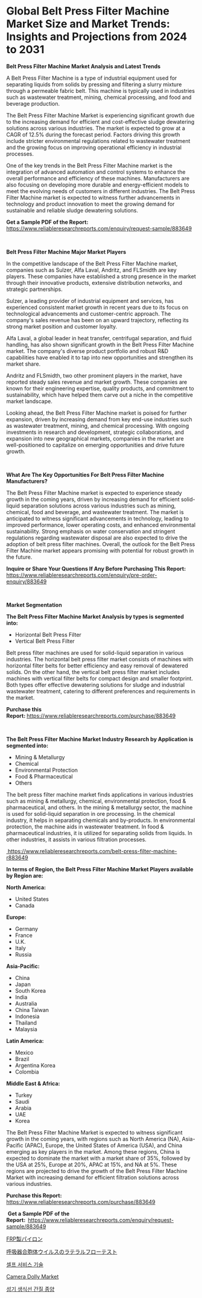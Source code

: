 <p><h1>Global Belt Press Filter Machine Market Size and Market Trends: Insights and Projections from 2024 to 2031</h1></p><p><strong>Belt Press Filter Machine Market Analysis and Latest Trends</strong></p>
<p><p>A Belt Press Filter Machine is a type of industrial equipment used for separating liquids from solids by pressing and filtering a slurry mixture through a permeable fabric belt. This machine is typically used in industries such as wastewater treatment, mining, chemical processing, and food and beverage production.</p><p>The Belt Press Filter Machine Market is experiencing significant growth due to the increasing demand for efficient and cost-effective sludge dewatering solutions across various industries. The market is expected to grow at a CAGR of 12.5% during the forecast period. Factors driving this growth include stricter environmental regulations related to wastewater treatment and the growing focus on improving operational efficiency in industrial processes.</p><p>One of the key trends in the Belt Press Filter Machine market is the integration of advanced automation and control systems to enhance the overall performance and efficiency of these machines. Manufacturers are also focusing on developing more durable and energy-efficient models to meet the evolving needs of customers in different industries. The Belt Press Filter Machine market is expected to witness further advancements in technology and product innovation to meet the growing demand for sustainable and reliable sludge dewatering solutions.</p></p>
<p><strong>Get a Sample PDF of the Report:&nbsp;</strong> <a href="https://www.reliableresearchreports.com/enquiry/request-sample/883649">https://www.reliableresearchreports.com/enquiry/request-sample/883649</a></p>
<p>&nbsp;</p>
<p><strong>Belt Press Filter Machine Major Market Players</strong></p>
<p><p>In the competitive landscape of the Belt Press Filter Machine market, companies such as Sulzer, Alfa Laval, Andritz, and FLSmidth are key players. These companies have established a strong presence in the market through their innovative products, extensive distribution networks, and strategic partnerships.</p><p>Sulzer, a leading provider of industrial equipment and services, has experienced consistent market growth in recent years due to its focus on technological advancements and customer-centric approach. The company's sales revenue has been on an upward trajectory, reflecting its strong market position and customer loyalty.</p><p>Alfa Laval, a global leader in heat transfer, centrifugal separation, and fluid handling, has also shown significant growth in the Belt Press Filter Machine market. The company's diverse product portfolio and robust R&D capabilities have enabled it to tap into new opportunities and strengthen its market share.</p><p>Andritz and FLSmidth, two other prominent players in the market, have reported steady sales revenue and market growth. These companies are known for their engineering expertise, quality products, and commitment to sustainability, which have helped them carve out a niche in the competitive market landscape.</p><p>Looking ahead, the Belt Press Filter Machine market is poised for further expansion, driven by increasing demand from key end-use industries such as wastewater treatment, mining, and chemical processing. With ongoing investments in research and development, strategic collaborations, and expansion into new geographical markets, companies in the market are well-positioned to capitalize on emerging opportunities and drive future growth.</p></p>
<p>&nbsp;</p>
<p><strong>What Are The Key Opportunities For Belt Press Filter Machine Manufacturers?</strong></p>
<p><p>The Belt Press Filter Machine market is expected to experience steady growth in the coming years, driven by increasing demand for efficient solid-liquid separation solutions across various industries such as mining, chemical, food and beverage, and wastewater treatment. The market is anticipated to witness significant advancements in technology, leading to improved performance, lower operating costs, and enhanced environmental sustainability. Strong emphasis on water conservation and stringent regulations regarding wastewater disposal are also expected to drive the adoption of belt press filter machines. Overall, the outlook for the Belt Press Filter Machine market appears promising with potential for robust growth in the future.</p></p>
<p><strong>Inquire or Share Your Questions If Any Before Purchasing This Report:</strong> <a href="https://www.reliableresearchreports.com/enquiry/pre-order-enquiry/883649">https://www.reliableresearchreports.com/enquiry/pre-order-enquiry/883649</a></p>
<p>&nbsp;</p>
<p><strong>Market Segmentation</strong></p>
<p><strong>The Belt Press Filter Machine Market Analysis by types is segmented into:</strong></p>
<p><ul><li>Horizontal Belt Press Filter</li><li>Vertical Belt Press Filter</li></ul></p>
<p><p>Belt press filter machines are used for solid-liquid separation in various industries. The horizontal belt press filter market consists of machines with horizontal filter belts for better efficiency and easy removal of dewatered solids. On the other hand, the vertical belt press filter market includes machines with vertical filter belts for compact design and smaller footprint. Both types offer effective dewatering solutions for sludge and industrial wastewater treatment, catering to different preferences and requirements in the market.</p></p>
<p><strong>Purchase this Report:&nbsp;</strong><a href="https://www.reliableresearchreports.com/purchase/883649">https://www.reliableresearchreports.com/purchase/883649</a></p>
<p>&nbsp;</p>
<p><strong>The Belt Press Filter Machine Market Industry Research by Application is segmented into:</strong></p>
<p><ul><li>Mining & Metallurgy</li><li>Chemical</li><li>Environmental Protection</li><li>Food & Pharmaceutical</li><li>Others</li></ul></p>
<p><p>The belt press filter machine market finds applications in various industries such as mining & metallurgy, chemical, environmental protection, food & pharmaceutical, and others. In the mining & metallurgy sector, the machine is used for solid-liquid separation in ore processing. In the chemical industry, it helps in separating chemicals and by-products. In environmental protection, the machine aids in wastewater treatment. In food & pharmaceutical industries, it is utilized for separating solids from liquids. In other industries, it assists in various filtration processes.</p></p>
<p><a href="https://www.reliableresearchreports.com/belt-press-filter-machine-r883649">&nbsp;https://www.reliableresearchreports.com/belt-press-filter-machine-r883649</a></p>
<p><strong>In terms of Region, the Belt Press Filter Machine Market Players available by Region are:</strong></p>
<p>
    <p> <strong> North America: </strong>
        <ul>
            <li>United States</li>
            <li>Canada</li>
        </ul>
        </p> 
    <p> <strong> Europe: </strong>
        <ul>
            <li>Germany</li>
            <li>France</li>
            <li>U.K.</li>
            <li>Italy</li>
            <li>Russia</li>
        </ul>
        </p> 
    <p> <strong> Asia-Pacific: </strong>
        <ul>
            <li>China</li>
            <li>Japan</li>
            <li>South Korea</li>
            <li>India</li>
            <li>Australia</li>
            <li>China Taiwan</li>
            <li>Indonesia</li>
            <li>Thailand</li>
            <li>Malaysia</li>
        </ul>
        </p> 
    <p> <strong> Latin America: </strong>
        <ul>
            <li>Mexico</li>
            <li>Brazil</li>
            <li>Argentina Korea</li>
            <li>Colombia</li>
        </ul>
        </p> 
    <p> <strong> Middle East & Africa: </strong>
        <ul>
            <li>Turkey</li>
            <li>Saudi</li>
            <li>Arabia</li>
            <li>UAE</li>
            <li>Korea</li>
        </ul>
    </p>
    </p>
<p><p>The Belt Press Filter Machine Market is expected to witness significant growth in the coming years, with regions such as North America (NA), Asia-Pacific (APAC), Europe, the United States of America (USA), and China emerging as key players in the market. Among these regions, China is expected to dominate the market with a market share of 35%, followed by the USA at 25%, Europe at 20%, APAC at 15%, and NA at 5%. These regions are projected to drive the growth of the Belt Press Filter Machine Market with increasing demand for efficient filtration solutions across various industries.</p></p>
<p><strong>Purchase this Report: </strong><a href="https://www.reliableresearchreports.com/purchase/883649">https://www.reliableresearchreports.com/purchase/883649</a></p>
<p>&nbsp;<strong>Get a Sample PDF of the Report:&nbsp;&nbsp;</strong><a href="https://www.reliableresearchreports.com/enquiry/request-sample/883649">https://www.reliableresearchreports.com/enquiry/request-sample/883649</a></p>
<p><strong></strong></p>
<p><p><a href="https://github.com/hardee896/Market-Research-Report-List-2/blob/main/6179618161667.md">FRP製パイロン</a></p><p><a href="https://github.com/Andrewones2023/Market-Research-Report-List-1/blob/main/4497335161668.md">呼吸器合胞体ウイルスのラテラルフローテスト</a></p><p><a href="https://github.com/garnett961902/Market-Research-Report-List-2/blob/main/9319582174048.md">셀프 서비스 기술</a></p><p><a href="https://github.com/iprahimabdulrahmman/Market-Research-Report-List-1/blob/main/camera-dolly-market.md">Camera Dolly Market</a></p><p><a href="https://github.com/brainlyez1/Market-Research-Report-List-1/blob/main/8278549174049.md">성기 생식선 간질 종양</a></p></p>